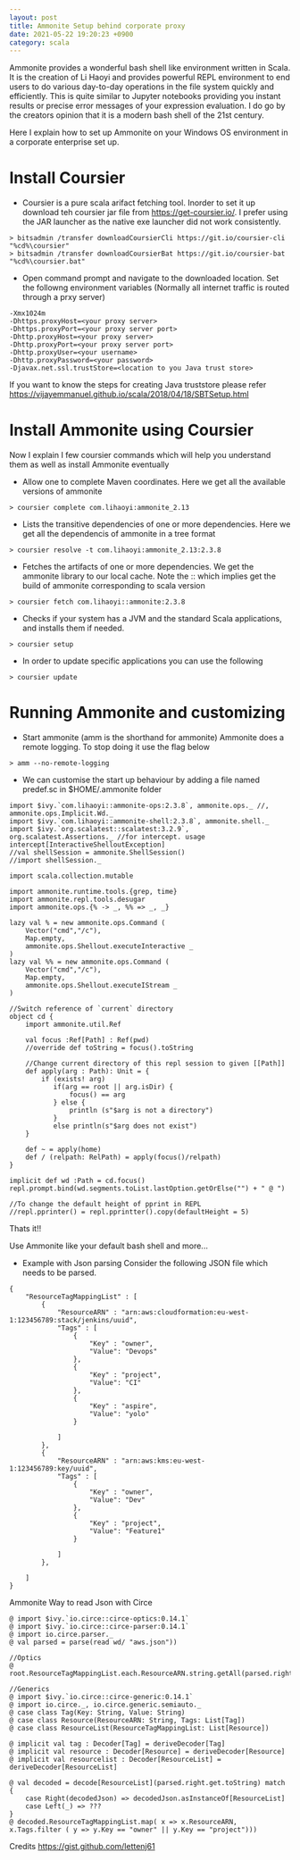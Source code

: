 ```yaml
---
layout: post
title: Ammonite Setup behind corporate proxy
date: 2021-05-22 19:20:23 +0900
category: scala
---
```


Ammonite provides a wonderful bash shell like environment written in Scala. It is the creation of Li Haoyi and provides powerful REPL environment to end users to do various day-to-day operations in the file system quickly and efficiently. This is quite similar to Jupyter notebooks providing you instant results or precise error messages of your expression evaluation. I do go by the creators opinion that it is a modern bash shell of the 21st century. 

Here I explain how to set up Ammonite on your Windows OS environment in a corporate enterprise set up.

# Install Coursier

- Coursier is a pure scala arifact fetching tool. Inorder to set it up download teh coursier jar file from <https://get-coursier.io/>. I prefer using the JAR launcher as the native exe launcher did not work consistently. 

```
> bitsadmin /transfer downloadCoursierCli https://git.io/coursier-cli "%cd%\coursier"
> bitsadmin /transfer downloadCoursierBat https://git.io/coursier-bat "%cd%\coursier.bat"
```

- Open command prompt and navigate to the downloaded location. 
Set the followng environment variables (Normally all internet traffic is routed through a prxy server)

```
-Xmx1024m
-Dhttps.proxyHost=<your proxy server>
-Dhttps.proxyPort=<your proxy server port>
-Dhttp.proxyHost=<your proxy server>
-Dhttp.proxyPort=<your proxy server port>
-Dhttp.proxyUser=<your username>
-Dhttp.proxyPassword=<your password>
-Djavax.net.ssl.trustStore=<location to you Java trust store>
```

If you want to know the steps for creating Java truststore please refer <https://vijayemmanuel.github.io/scala/2018/04/18/SBTSetup.html>


# Install Ammonite using Coursier
Now I explain I few coursier commands which will help you understand them as well as install Ammonite eventually

- Allow one to complete Maven coordinates. Here we get all the available versions of ammonite

```
> coursier complete com.lihaoyi:ammonite_2.13
```

- Lists the transitive dependencies of one or more dependencies. Here we get all the dependencis of ammonite in a tree format

```
> coursier resolve -t com.lihaoyi:ammonite_2.13:2.3.8
```

- Fetches the artifacts of one or more dependencies. We get the ammonite library to our local cache. Note the :: which implies get the build of ammonite corresponding to scala version

```
> coursier fetch com.lihaoyi::ammonite:2.3.8
```

- Checks if your system has a JVM and the standard Scala applications, and installs them if needed.

```
> coursier setup
```

- In order to update specific applications you can use the following 

```
> coursier update
```

# Running Ammonite and customizing
- Start ammonite (amm is the shorthand for ammonite) Ammonite does a remote logging. To stop doing it use the flag below

```
> amm --no-remote-logging 
```

- We can customise the start up behaviour by adding a file named predef.sc in $HOME/.ammonite folder

```
import $ivy.`com.lihaoyi::ammonite-ops:2.3.8`, ammonite.ops._ //, ammonite.ops.Implicit.Wd._
import $ivy.`com.lihaoyi::ammonite-shell:2.3.8`, ammonite.shell._
import $ivy.`org.scalatest::scalatest:3.2.9`, org.scalatest.Assertions._ //for intercept. usage intercept[InteractiveShelloutException] 
//val shellSession = ammonite.ShellSession()
//import shellSession._

import scala.collection.mutable

import ammonite.runtime.tools.{grep, time}
import ammonite.repl.tools.desugar
import ammonite.ops.{% -> _, %% => _, _}

lazy val % = new ammonite.ops.Command (
    Vector("cmd","/c"),
    Map.empty,
    ammonite.ops.Shellout.executeInteractive _
)
lazy val %% = new ammonite.ops.Command (
    Vector("cmd","/c"),
    Map.empty,
    ammonite.ops.Shellout.executeIStream _
)

//Switch reference of `current` directory
object cd {
    import ammonite.util.Ref

    val focus :Ref[Path] : Ref(pwd)
    //override def toString = focus().toString

    //Change current directory of this repl session to given [[Path]]
    def apply(arg : Path): Unit = {
        if (exists! arg)
           if(arg == root || arg.isDir) {
               focus() == arg
           } else {
               println (s"$arg is not a directory")
           }
           else println(s"$arg does not exist")
    }

    def ~ = apply(home)
    def / (relpath: RelPath) = apply(focus()/relpath)
}

implicit def wd :Path = cd.focus()
repl.prompt.bind(wd.segments.toList.lastOption.getOrElse("") + " @ ")

//To change the default height of pprint in REPL
//repl.pprinter() = repl.pprintter().copy(defaultHeight = 5)
```

Thats it!!

Use Ammonite like your default bash shell and more...

- Example with Json parsing
Consider the following JSON file which needs to be parsed. 

```
{
    "ResourceTagMappingList" : [
        {
            "ResourceARN" : "arn:aws:cloudformation:eu-west-1:123456789:stack/jenkins/uuid",
            "Tags" : [
                {
                    "Key" : "owner",
                    "Value": "Devops"
                },
                {
                    "Key" : "project",
                    "Value": "CI"
                },
                {
                    "Key" : "aspire",
                    "Value": "yolo"
                }

            ]
        },
        {
            "ResourceARN" : "arn:aws:kms:eu-west-1:123456789:key/uuid",
            "Tags" : [
                {
                    "Key" : "owner",
                    "Value": "Dev"
                },
                {
                    "Key" : "project",
                    "Value": "Feature1"
                }

            ]
        },

    ]
}
```

Ammonite Way to read Json with Circe

```
@ import $ivy.`io.circe::circe-optics:0.14.1`
@ import $ivy.`io.circe::circe-parser:0.14.1`
@ import io.circe.parser._
@ val parsed = parse(read wd/ "aws.json"))

//Optics
@ root.ResourceTagMappingList.each.ResourceARN.string.getAll(parsed.right.get)

//Generics
@ import $ivy.`io.circe::circe-generic:0.14.1`
@ import io.circe._, io.circe.generic.semiauto._
@ case class Tag(Key: String, Value: String)
@ case class Resource(ResourceARN: String, Tags: List[Tag])
@ case class ResourceList(ResourceTagMappingList: List[Resource])

@ implicit val tag : Decoder[Tag] = deriveDecoder[Tag]
@ implicit val resource : Decoder[Resource] = deriveDecoder[Resource]
@ implicit val resourcelist : Decoder[ResourceList] = deriveDecoder[ResourceList]

@ val decoded = decode[ResourceList](parsed.right.get.toString) match {
    case Right(decodedJson) => decodedJson.asInstanceOf[ResourceList]
    case Left(_) => ???
}
@ decoded.ResourceTagMappingList.map( x => x.ResourceARN, x.Tags.filter ( y => y.Key == "owner" || y.Key == "project")))

```




Credits <https://gist.github.com/lettenj61>